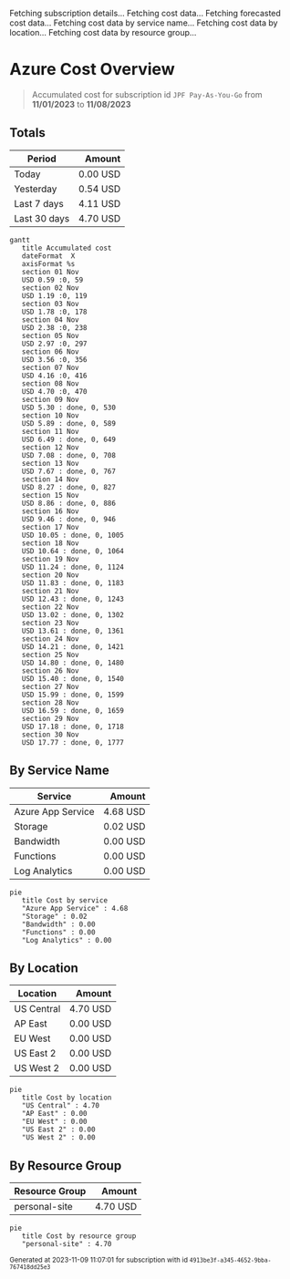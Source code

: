 Fetching subscription details...
Fetching cost data...
Fetching forecasted cost data...
Fetching cost data by service name...
Fetching cost data by location...
Fetching cost data by resource group...
# Azure Cost Overview

> Accumulated cost for subscription id `JPF Pay-As-You-Go` from **11/01/2023** to **11/08/2023**

## Totals

|Period|Amount|
|---|---:|
|Today|0.00 USD|
|Yesterday|0.54 USD|
|Last 7 days|4.11 USD|
|Last 30 days|4.70 USD|

```mermaid
gantt
   title Accumulated cost
   dateFormat  X
   axisFormat %s
   section 01 Nov
   USD 0.59 :0, 59
   section 02 Nov
   USD 1.19 :0, 119
   section 03 Nov
   USD 1.78 :0, 178
   section 04 Nov
   USD 2.38 :0, 238
   section 05 Nov
   USD 2.97 :0, 297
   section 06 Nov
   USD 3.56 :0, 356
   section 07 Nov
   USD 4.16 :0, 416
   section 08 Nov
   USD 4.70 :0, 470
   section 09 Nov
   USD 5.30 : done, 0, 530
   section 10 Nov
   USD 5.89 : done, 0, 589
   section 11 Nov
   USD 6.49 : done, 0, 649
   section 12 Nov
   USD 7.08 : done, 0, 708
   section 13 Nov
   USD 7.67 : done, 0, 767
   section 14 Nov
   USD 8.27 : done, 0, 827
   section 15 Nov
   USD 8.86 : done, 0, 886
   section 16 Nov
   USD 9.46 : done, 0, 946
   section 17 Nov
   USD 10.05 : done, 0, 1005
   section 18 Nov
   USD 10.64 : done, 0, 1064
   section 19 Nov
   USD 11.24 : done, 0, 1124
   section 20 Nov
   USD 11.83 : done, 0, 1183
   section 21 Nov
   USD 12.43 : done, 0, 1243
   section 22 Nov
   USD 13.02 : done, 0, 1302
   section 23 Nov
   USD 13.61 : done, 0, 1361
   section 24 Nov
   USD 14.21 : done, 0, 1421
   section 25 Nov
   USD 14.80 : done, 0, 1480
   section 26 Nov
   USD 15.40 : done, 0, 1540
   section 27 Nov
   USD 15.99 : done, 0, 1599
   section 28 Nov
   USD 16.59 : done, 0, 1659
   section 29 Nov
   USD 17.18 : done, 0, 1718
   section 30 Nov
   USD 17.77 : done, 0, 1777
```

## By Service Name

|Service|Amount|
|---|---:|
|Azure App Service|4.68 USD|
|Storage|0.02 USD|
|Bandwidth|0.00 USD|
|Functions|0.00 USD|
|Log Analytics|0.00 USD|

```mermaid
pie
   title Cost by service
   "Azure App Service" : 4.68
   "Storage" : 0.02
   "Bandwidth" : 0.00
   "Functions" : 0.00
   "Log Analytics" : 0.00
```

## By Location

|Location|Amount|
|---|---:|
|US Central|4.70 USD|
|AP East|0.00 USD|
|EU West|0.00 USD|
|US East 2|0.00 USD|
|US West 2|0.00 USD|

```mermaid
pie
   title Cost by location
   "US Central" : 4.70
   "AP East" : 0.00
   "EU West" : 0.00
   "US East 2" : 0.00
   "US West 2" : 0.00
```

## By Resource Group

|Resource Group|Amount|
|---|---:|
|personal-site|4.70 USD|

```mermaid
pie
   title Cost by resource group
   "personal-site" : 4.70
```

<sup>Generated at 2023-11-09 11:07:01 for subscription with id `4913be3f-a345-4652-9bba-767418dd25e3`</sup>
